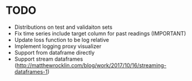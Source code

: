 # TODO
- Distributions on test and validaiton sets 
- Fix time series include target column for past readings (IMPORTANT)
- Update loss function to be log relative
- Implement logging proxy visualizer
- Support from dataframe directly
- Support stream dataframes (http://matthewrocklin.com/blog/work/2017/10/16/streaming-dataframes-1)